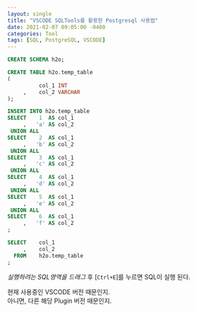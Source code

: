 ```yaml
---
layout: single
title: "VSCODE SQLTools를 활용한 Postgresql 사용법"
date: 2021-02-07 09:05:00 -0400
categories: Tool
tags: [SQL, PostgreSQL, VSCODE] 
---
```





```sql
CREATE SCHEMA h2o;

CREATE TABLE h2o.temp_table
(
          col_1 INT
     ,    col_2 VARCHAR
);

INSERT INTO h2o.temp_table
SELECT    1  AS col_1
     ,   'a' AS col_2
 UNION ALL
SELECT    2  AS col_1
     ,   'b' AS col_2
 UNION ALL
SELECT    3  AS col_1
     ,   'c' AS col_2
 UNION ALL
SELECT    4  AS col_1
     ,   'd' AS col_2
 UNION ALL
SELECT    5  AS col_1
     ,   'e' AS col_2
 UNION ALL
SELECT    6  AS col_1
     ,   'f' AS col_2
;

SELECT    col_1
     ,    col_2
  FROM    h2o.temp_table
;
```

_실행하려는 SQL영역을 드래그_ 후 [`Ctrl+E`]를 누르면 SQL이 실행 된다.

현재 사용중인 VSCODE 버전 때문인지.  
아니면, 다른 해당 Plugin 버전 때문인지.  